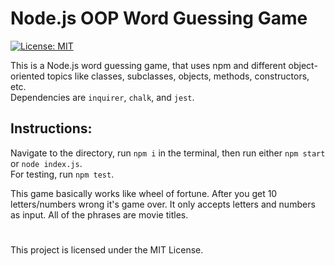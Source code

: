 # Node.js OOP Word Guessing Game

[![License: MIT](https://img.shields.io/badge/License-MIT-blue.svg)](https://opensource.org/licenses/MIT)


This is a Node.js word guessing game, that uses npm and different object-oriented topics like classes, subclasses, objects, methods, constructors, etc. <br/>
Dependencies are `inquirer`, `chalk`, and `jest`. <br/>
## Instructions:
Navigate to the directory, run `npm i` in the terminal, then run either `npm start` or `node index.js`.<br/>
For testing, run `npm test`.

This game basically works like wheel of fortune. After you get 10 letters/numbers wrong it's game over. It only accepts letters and numbers as input. All of the phrases are movie titles.
#
This project is licensed under the MIT License.
